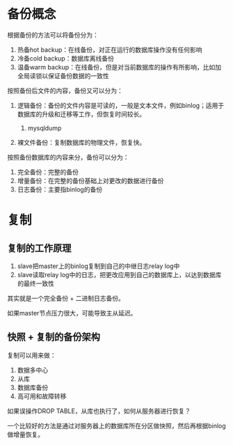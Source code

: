 # 备份概念
根据备份的方法可以将备份分为：

1. 热备hot backup：在线备份，对正在运行的数据库操作没有任何影响
2. 冷备cold backup：数据库离线备份
3. 温备warm backup：在线备份，但是对当前数据库的操作有所影响，比如加全局读锁以保证备份数据的一致性

按照备份后文件的内容，备份又可以分为：

1. 逻辑备份：备份的文件内容是可读的，一般是文本文件，例如binlog；适用于数据库的升级和迁移等工作，但恢复时间较长。

   1. mysqldump

1. 裸文件备份：复制数据库的物理文件，恢复快。

按照备份数据库的内容来分，备份可以分为：

1. 完全备份：完整的备份
2. 增量备份：在完整的备份基础上对更改的数据进行备份
3. 日志备份：主要指binlog的备份

# 复制

## 复制的工作原理

1. slave把master上的binlog复制到自己的中继日志relay log中
2. slave读取relay log中的日志，把更改应用到自己的数据库上，以达到数据库的最终一致性

其实就是一个完全备份 + 二进制日志备份。

如果master节点压力很大，可能导致主从延迟。


## 快照 + 复制的备份架构

复制可以用来做：

1. 数据多中心
2. 从库
3. 数据库备份
4. 高可用和故障转移

如果误操作DROP TABLE，从库也执行了，如何从服务器进行恢复？

一个比较好的方法是通过对服务器上的数据库所在分区做快照，然后再根据binlog做增量恢复。

